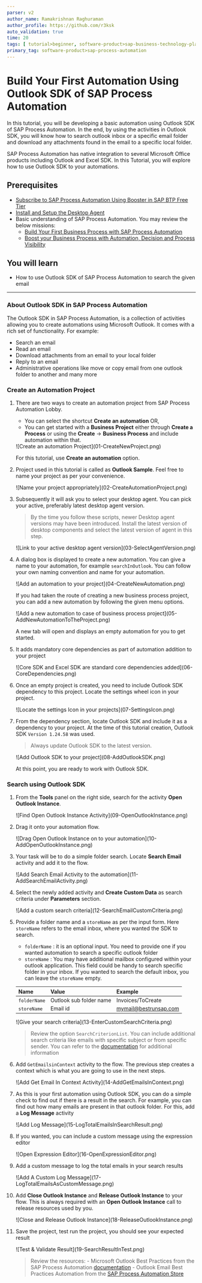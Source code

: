```yaml
---
parser: v2
author_name: Ramakrishnan Raghuraman
author_profile: https://github.com/r3ksk
auto_validation: true
time: 20
tags: [ tutorial>beginner, software-product>sap-business-technology-platform, tutorial>free-tier]
primary_tag: software-product>sap-process-automation
---
```


# Build Your First Automation Using Outlook SDK of SAP Process Automation
<!-- description --> In this tutorial, you will be developing a basic automation using Outlook SDK of SAP Process Automation. In the end, by using the activities in Outlook SDK, you will know how to search outlook inbox or a specific email folder and download any attachments found in the email to a specific local folder.


SAP Process Automation has native integration to several Microsoft Office products including Outlook and Excel SDK. In this Tutorial, you will explore how to use Outlook SDK to your automations.

## Prerequisites
- [Subscribe to SAP Process Automation Using Booster in SAP BTP Free Tier](spa-subscribe-booster)
- [Install and Setup the Desktop Agent](spa-setup-desktop-3-0-agent)
- Basic understanding of SAP Process Automation. You may review the below missions:
    - [Build Your First Business Process with SAP Process Automation](mission.sap-process-automation)
    - [Boost your Business Process with Automation, Decision and Process Visibility](mission.sap-process-automation-boost)

## You will learn
  - How to use Outlook SDK of SAP Process Automation to search the given email

---

### About Outlook SDK in SAP Process Automation


The Outlook SDK in SAP Process Automation, is a collection of activities allowing you to create automations using Microsoft Outlook. It comes with a rich set of functionality. For example:

- Search an email
- Read an email
- Download attachments from an email to your local folder
- Reply to an email
- Administrative operations like move or copy email from one outlook folder to another and many more


### Create an Automation Project


1.  There are two ways to create an automation project from SAP Process Automation Lobby.
      - You can select the shortcut **Create an automation** OR,
      - You can get started with a **Business Project** either through **Create a Process** or using the **Create** -> **Business Process** and include automation within that.

    <!-- border -->![Create an automation Project](01-CreateNewProject.png)
    For this tutorial, use **Create an automation**  option.

2.  Project used in this tutorial is called as **Outlook Sample**. Feel free to name your project as per your convenience.

    <!-- border -->![Name your project appropriately](02-CreateAutomationProject.png)

3.  Subsequently it will ask you to select your desktop agent. You can pick your active, preferably latest desktop agent version.

    > By the time you follow these scripts, newer Desktop agent versions may have been introduced. Install the latest version of desktop components and select the latest version of agent in this step.

    <!-- border -->![Link to your active desktop agent version](03-SelectAgentVersion.png)

4.  A dialog box is displayed to create a new automation. You can give a name to your automation, for example `searchInOutlook`. You can follow your own naming convention and name for your automation.

    <!-- border -->![Add an automation to your project](04-CreateNewAutomation.png)

    If you had taken the route of creating a new business process project, you can add a new automation by following the given menu options.

    <!-- border -->![Add a new automation to case of business process project](05-AddNewAutomationToTheProject.png)

    A new tab will open and displays an empty automation for you to get started.

5.  It adds mandatory core dependencies as part of automation addition to your project

    <!-- border -->![Core SDK and Excel SDK are standard core dependencies added](06-CoreDependencies.png)

6.  Once an empty project is created, you need to include Outlook SDK dependency to this project. Locate the settings wheel icon in your project.

    <!-- border -->![Locate the settings Icon in your projects](07-SettingsIcon.png)

7.  From the dependency section, locate Outlook SDK and include it as a dependency to your project. At the time of this tutorial creation, Outlook SDK `Version 1.24.58` was used.

    > Always update Outlook SDK to the latest version.

    <!-- border -->![Add Outlook SDK to your project](08-AddOutlookSDK.png)

    At this point, you are ready to work with Outlook SDK.


### Search using Outlook SDK


1.  From the **Tools** panel on the right side, search for the activity **Open Outlook Instance**.
    <!-- border -->![Find Open Outlook Instance Activity](09-OpenOutlookInstance.png)

2.  Drag it onto your automation flow.
    <!-- border -->![Drag Open Outlook Instance on to your automation](10-AddOpenOutlookInstance.png)

3.  Your task will be to do a simple folder search. Locate **Search Email** activity and add it to the flow.
    <!-- border -->![Add Search Email Activity to the automation](11-AddSearchEmailActivity.png)

4.  Select the newly added activity and **Create Custom Data** as search criteria under **Parameters** section.
    <!-- border -->![Add a custom search criteria](12-SearchEmailCustomCriteria.png)

5.  Provide a folder name and a `storeName` as per the input form. Here `storeName` refers to the email inbox, where you wanted the SDK to search.
    - `folderName` : it is an optional input. You need to provide one if you wanted automation to search a specific outlook folder
    - `storeName` : You may have additional mailbox configured within your outlook application. This field could be handy to search specific folder in your inbox. If you wanted to search the default inbox, you can leave the `storeName` empty.


    | Name         | Value                     | Example
    | :------------| :------------------------ | :---------------------
    | `folderName` | Outlook sub folder name | Invoices/ToCreate
    | `storeName`  | Email id               | mymail@bestrunsap.com

    <!-- border -->![Give your search criteria](13-EnterCustomSearchCriteria.png)

    > Review the option `SearchCriterionList`. You can include additional search criteria like emails with specific subject or from specific sender. You can refer to the [documentation](https://help.sap.com/doc/e57d7b179db649e6b5f2d26d9894f9d9/Cloud/en-US/datatypes/emailSearchCriterion.html) for additional information

6.  Add `GetEmailsinContext` activity to the flow. The previous step creates a context which is what you are going to use in the next steps.
    <!-- border -->![Add Get Email In Context Activity](14-AddGetEmailsInContext.png)

7.  As this is your first automation using Outlook SDK, you can do a simple check to find out if there is a result in the search. For example, you can find out how many emails are present in that outlook folder. For this, add a **Log Message** activity
    <!-- border -->![Add Log Message](15-LogTotalEmailsInSearchResult.png)

8.  If you wanted, you can include a custom message using the expression editor
    <!-- border -->![Open Expression Editor](16-OpenExpressionEditor.png)

9.  Add a custom message to log the total emails in your search results
    <!-- border -->![Add A Custom Log Message](17-LogTotalEmailsAsCustomMessage.png)

10. Add **Close Outlook Instance** and **Release Outlook Instance** to your flow. This is always required with an **Open Outlook Instance** call to release resources used by you.
    <!-- border -->![Close and Release Outlook Instance](18-ReleaseOutlookInstance.png)

11. Save the project, test run the project, you should see your expected result
    <!-- border -->![Test & Validate Result](19-SearchResultInTest.png)

    > Review the resources:
    >     - Microsoft Outlook Best Practices from the SAP Process Automation [documentation](https://help.sap.com/docs/IRPA/8e71b41b9ea043c8bccee01a10d6ba72/5a48c81502db40b08e4aac866e04592a.html)
    >     - Outlook Email Best Practices Automation from the [SAP Process Automation Store](https://irpa.store.sap.com/#/package/a4c61c62-356e-4165-bdcb-bef08e236cf5)
